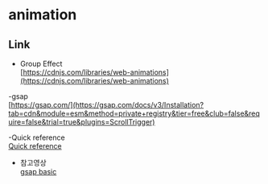 # animation

## Link
- Group Effect<br>
[https://cdnjs.com/libraries/web-animations](https://cdnjs.com/libraries/web-animations)<br>

-gsap<br>
[https://gsap.com/](https://gsap.com/docs/v3/Installation?tab=cdn&module=esm&method=private+registry&tier=free&club=false&require=false&trial=true&plugins=ScrollTrigger)<br>

-Quick reference<br>
[Quick reference](https://gsap.com/docs/v3/GSAP/CorePlugins/CSS#quick-reference)<br>

- 참고영상<br>
[gsap basic](https://www.youtube.com/playlist?list=PLjQHn5jzATkvakCnzmHZbf6gGy0H3Qhau)
